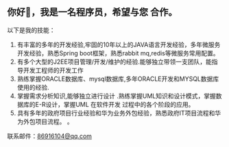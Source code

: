 ## 你好👋，我是一名程序员，希望与您 合作。

以下是我的技能：  
1. 有丰富的多年的开发经验,牢固的10年以上的JAVA语言开发经验，多年微服务开发经验，熟悉Spring boot框架，熟悉rabbit mq,redis等微服务常用配置。
2. 有多个大型的J2EE项目管理/开发/维护的经验.能够独立带领一支团队，能指导开发工程师的开发工作
3. 熟练掌握ORACLE数据库、mysql数据库,多年ORACLE开发和MYSQL数据库使用的经验.
4. 掌握需求分析知识,能够独立进行设计 .熟练掌握UML知识和设计模式，掌握数据库的E-R设计，掌握UML 在软件开发 过程中的各个阶段的应用。
5. 具有多年的政府项目行业经验和华为业务外包经验，熟悉政府IT项目流程和华为外包项目流程。 。

 联系邮件：86916104@qq.com

